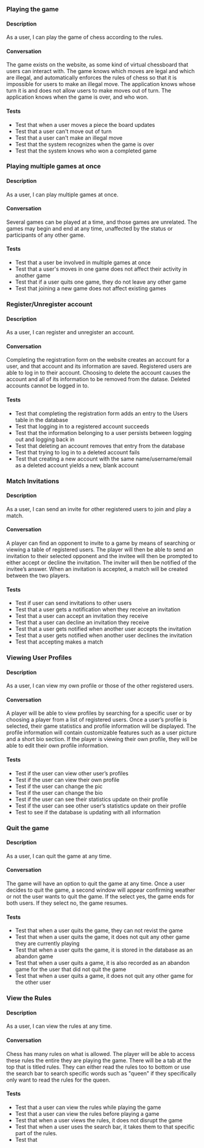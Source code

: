 ### Playing the game
#### Description
As a user, I can play the game of chess according to the rules.
#### Conversation
The game exists on the website, as some kind of virtual chessboard that users can interact with. The game knows which moves are legal and which are illegal, and automatically enforces the rules of chess so that it is impossible for users to make an illegal move. The application knows whose turn it is and does not allow users to make moves out of turn. The application knows when the game is over, and who won. 
#### Tests
- Test that when a user moves a piece the board updates
- Test that a user can't move out of turn
- Test that a user can't make an illegal move
- Test that the system recognizes when the game is over
- Test that the system knows who won a completed game

### Playing multiple games at once
#### Description
As a user, I can play multiple games at once.
#### Conversation
Several games can be played at a time, and those games are unrelated. The games may begin and end at any time, unaffected by the status or participants of any other game.
#### Tests
- Test that a user be involved in multiple games at once
- Test that a user's moves in one game does not affect their activity in another game
- Test that if a user quits one game, they do not leave any other game
- Test that joining a new game does not affect existing games

### Register/Unregister account
#### Description
As a user, I can register and unregister an account.
#### Conversation
Completing the registration form on the website creates an account for a user, and that account and its information are saved. Registered users are able to log in to their account. Choosing to delete the account causes the account and all of its information to be removed from the datase. Deleted accounts cannot be logged in to.
#### Tests
- Test that completing the registration form adds an entry to the Users table in the database
- Test that logging in to a registered account succeeds
- Test that the information belonging to a user persists between logging out and logging back in
- Test that deleting an account removes that entry from the database
- Test that trying to log in to a deleted account fails
- Test that creating a new account with the same name/username/email as a deleted account yields a new, blank account

### Match Invitations 
#### Description
As a user, I can send an invite for other registered users to join and play a match.

#### Conversation
A player can find an opponent to invite to a game by means of searching or viewing a table of registered users. The player will then be able to send an invitation to their selected opponent and the invitee will then be prompted to either accept or decline the invitation. The inviter will then be notified of the invitee’s answer. When an invitation is accepted, a match will be created between the two players. 

#### Tests
- Test if user can send invitations to other users
- Test that a user gets a notification when they receive an invitation
- Test that a user can accept an invitation they receive
- Test that a user can decline an invitation they receive
- Test that a user gets notified when another user accepts the invitation
- Test that a user gets notified when another user declines the invitation
- Test that accepting makes a match

### Viewing User Profiles
#### Description
As a user, I can view my own profile or those of the other registered users. 

#### Conversation
A player will be able to view profiles by searching for a specific user or by choosing a player from a list of registered users. Once a user’s profile is selected, their game statistics and profile information will be displayed. The profile information will contain customizable features such as a user picture and a short bio section. If the player is viewing their own profile, they will be able to edit their own profile information. 

#### Tests
- Test if the user can view other user’s profiles
- Test if the user can view their own profile
- Test if the user can change the pic
- Test if the user can change the bio
- Test if the user can see their statistics update on their profile
- Test if the user can see other user’s statistics update on their profile
- Test to see if the database is updating with all information 

### Quit the game
#### Description
As a user, I can quit the game at any time.
#### Conversation
The game will have an option to quit the game at any time. Once a user decides to quit the game, a second window will appear confirming weather or not the user wants to quit the game. If the select yes, the game ends for both users. If they select no, the game resumes. 
#### Tests
- Test that when a user quits the game, they can not revist the game
- Test that when a user quits the game, it does not quit any other game they are currently playing
- Test that when a user quits the game, it is stored in the database as an abandon game
- Test that when a user quits a game, it is also recorded as an abandon game for the user that did not quit the game 
- Test that when a user quits a game, it does not quit any other game for the other user 

### View the Rules
#### Description
As a user, I can view the rules at any time.
#### Conversation
Chess has many rules on what is allowed.  The player will be able to access these rules the entire they are playing the game.   There will be a tab at the top that is titled rules. They can either read the rules too to bottom or use the search bar to search specific words such as "queen" if they specifically only want to read the rules for the queen. 
#### Tests
- Test that a user can view the rules while playing the game
- Test that a user can view the rules before playing a game
- Test that when a user views the rules, it does not disrupt the game
- Test that when a user uses the search bar, it takes them to that specific part of the rules. 
- Test that 
